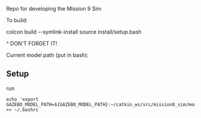 Repo for developing the Mission 9 Sim

To build:

colcon build --symlink-install
source install/setup.bash

^ DON'T FORGET IT!

Current model path (put in bash): 

## Setup 

run 
```
echo 'export GAZEBO_MODEL_PATH=${GAZEBO_MODEL_PATH}:~/catkin_ws/src/mission8_sim/models' >> ~/.bashrc
```
